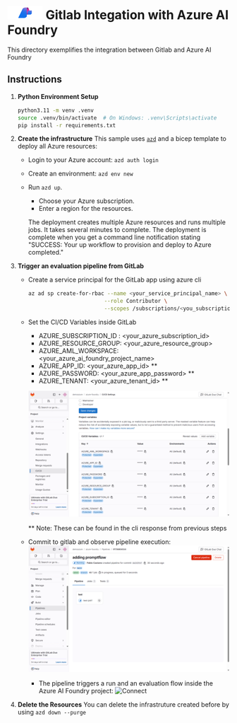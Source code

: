 # <img src="./utils/media/ai_foundry.png" alt="Azure Foundry" style="width:80px;height:30px;"/> Gitlab Integation with Azure AI Foundry

This directory exemplifies the integration between Gitlab and Azure AI Foundry

## Instructions

1. **Python Environment Setup**
   ```bash
   python3.11 -m venv .venv
   source .venv/bin/activate  # On Windows: .venv\Scripts\activate
   pip install -r requirements.txt
   ```

2. **Create the infrastructure**
This sample uses [`azd`](https://learn.microsoft.com/azure/developer/azure-developer-cli/) and a bicep template to deploy all Azure resources:

   - Login to your Azure account: `azd auth login`

   - Create an environment: `azd env new`

   - Run `azd up`.

      + Choose your Azure subscription.
      + Enter a region for the resources.

      The deployment creates multiple Azure resources and runs multiple jobs. It takes several minutes to complete. The deployment is complete when you get a command line notification stating "SUCCESS: Your up workflow to provision and deploy to Azure completed."


3. **Trigger an evaluation pipeline from GitLab**
   - Create a service principal for the GitLab app using azure cli
      ```bash
      az ad sp create-for-rbac --name <your_service_principal_name> \
                              --role Contributor \
                              --scopes /subscriptions/<you_subscription_id>/resourceGroups/<your_resource_group>
      ```

   - Set the CI/CD Variables inside GitLab
      - AZURE_SUBSCRIPTION_ID : <your_azure_subscription_id> 
      - AZURE_RESOURCE_GROUP: <your_azure_resource_group> 
      - AZURE_AML_WORKSPACE: <your_azure_ai_foundry_project_name> 
      - AZURE_APP_ID: <your_azure_app_id> **
      - AZURE_PASSWORD: <your_azure_app_password> **
      - AZURE_TENANT: <your_azure_tenant_id> **

      ![Connect](utils/media/gitlab_variables.png)
      
      ** Note: These can be found in the cli response from previous steps
 
   - Commit to gitlab and observe pipeline execution:
      ![Connect](utils/media/gitlab_pipeline.png)

      - The pipeline triggers a run and an evaluation flow inside the Azure AI Foundry project:
      ![Connect](utils/media/ai_foundry_execution.png)


4. **Delete the Resources**
  You can delete the infrastruture created before by using `azd down --purge`

